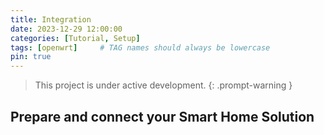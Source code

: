 ```yaml
---
title: Integration
date: 2023-12-29 12:00:00
categories: [Tutorial, Setup]
tags: [openwrt]     # TAG names should always be lowercase
pin: true
---
```


>This project is  under active development.
{: .prompt-warning }

## Prepare and connect your Smart Home Solution
